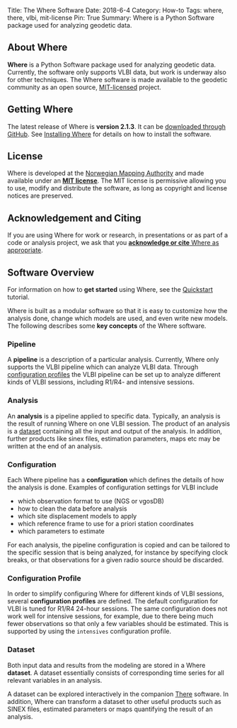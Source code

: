 Title: The Where Software
Date: 2018-6-4
Category: How-to
Tags: where, there, vlbi, mit-license
Pin: True
Summary: Where is a Python Software package used for analyzing geodetic data.

## About Where

**Where** is a Python Software package used for analyzing geodetic data.
Currently, the software only supports VLBI data, but work is underway also for
other techniques. The Where software is made available to the geodetic
community as an open source,
[MIT-licensed](https://choosealicense.com/licenses/mit/) project.


## Getting Where

The latest release of Where is **version 2.1.3**. It can be
[downloaded through GitHub](where-latest.html). See
[Installing Where]({filename}20180606_install.md) for details on how to install
the software.


## License

Where is developed at the
[Norwegian Mapping Authority](https://kartverket.no/en/) and made available
under an [**MIT license**](https://choosealicense.com/licenses/mit/). The MIT
license is permissive allowing you to use, modify and distribute the software,
as long as copyright and license notices are preserved.


## Acknowledgement and Citing

If you are using Where for work or research, in presentations or as part of a
code or analysis project, we ask that you
[**acknowledge or cite** Where as appropriate]({filename}pages/acknowledging.md).


## Software Overview

For information on how to **get started** using Where, see the
[Quickstart]({filename}20230103_quickstart_v2.md) tutorial.

Where is built as a modular software so that it is easy to customize how the
analysis done, change which models are used, and even write new models. The
following describes some **key concepts** of the Where software.


### Pipeline

A **pipeline** is a description of a particular analysis. Currently, Where only
supports the VLBI pipeline which can analyze VLBI data. Through
[configuration profiles](#configuration-profile) the VLBI pipeline can be set up
to analyze different kinds of VLBI sessions, including R1/R4- and intensive
sessions.


### Analysis

An **analysis** is a pipeline applied to specific data. Typically, an analysis
is the result of running Where on one VLBI session. The product of an analysis
is a [dataset](#dataset) containing all the input and output of the analysis. In
addition, further products like sinex files, estimation parameters, maps etc may
be written at the end of an analysis.


### Configuration

Each Where pipeline has a **configuration** which defines the details of how the
analysis is done. Examples of configuration settings for VLBI include

+ which observation format to use (NGS or vgosDB)
+ how to clean the data before analysis
+ which site displacement models to apply
+ which reference frame to use for a priori station coordinates
+ which parameters to estimate

For each analysis, the pipeline configuration is copied and can be tailored to
the specific session that is being analyzed, for instance by specifying clock
breaks, or that observations for a given radio source should be discarded.


### Configuration Profile

In order to simplify configuring Where for different kinds of VLBI sessions,
several **configuration profiles** are defined. The default configuration for
VLBI is tuned for R1/R4 24-hour sessions. The same configuration does not work
well for intensive sessions, for example, due to there being much fewer
observations so that only a few variables should be estimated. This is supported
by using the `intensives` configuration profile.


### Dataset

Both input data and results from the modeling are stored in a Where
**dataset**. A dataset essentially consists of corresponding time series for all
relevant variables in an analysis.

A dataset can be explored interactively in the companion
[There]({filename}20180605_there.md) software. In addition, Where can transform
a dataset to other useful products such as SINEX files, estimated parameters or
maps quantifying the result of an analysis.
